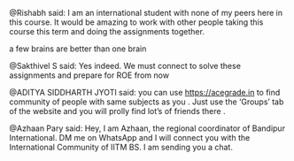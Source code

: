 @Rishabh said: I am an international student with none of my peers here in this course. It would be amazing to work with other people taking this course this term and doing the assignments together.


a few brains are better than one brain


@Sakthivel S said: Yes indeed. We must connect to solve these assignments and prepare for ROE from now


@ADITYA SIDDHARTH JYOTI said: you can use <https://acegrade.in> to find community of people with same subjects as you . Just use the ‘Groups’ tab of the website and you will prolly find lot’s of friends there .


@Azhaan Pary said: Hey, I am Azhaan, the regional coordinator of Bandipur International. DM me on WhatsApp and I will connect you with the International Community of IITM BS. I am sending you a chat.

